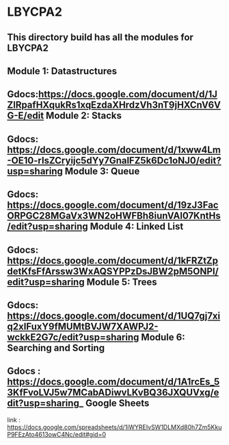 # LBYCPA2 #

This directory build has all the modules for LBYCPA2
------------------------------------------------------------------------------------------------------------------------------------------
Module 1: Datastructures 
------------------------------------------------------------------------------------------------------------------------------------------
Gdocs:https://docs.google.com/document/d/1JZlRpafHXqukRs1xqEzdaXHrdzVh3nT9jHXCnV6VG-E/edit
Module 2: Stacks 
------------------------------------------------------------------------------------------------------------------------------------------
Gdocs: https://docs.google.com/document/d/1xww4Lm-OE10-rIsZCryijc5dYy7GnalFZ5k6Dc1oNJ0/edit?usp=sharing
Module 3: Queue 
------------------------------------------------------------------------------------------------------------------------------------------
Gdocs:  https://docs.google.com/document/d/19zJ3FacORPGC28MGaVx3WN2oHWFBh8iunVAl07KntHs/edit?usp=sharing
Module 4: Linked List
-------------------------------------------------------------------------------------------------------------------------------------------
Gdocs:  https://docs.google.com/document/d/1kFRZtZpdetKfsFfArssw3WxAQSYPPzDsJBW2pM5ONPI/edit?usp=sharing
Module 5: Trees
-------------------------------------------------------------------------------------------------------------------------------------------
Gdocs: https://docs.google.com/document/d/1UQ7gj7xiq2xIFuxY9fMUMtBVJW7XAWPJ2-wckkE2G7c/edit?usp=sharing
Module 6: Searching and Sorting
-------------------------------------------------------------------------------------------------------------------------------------------
Gdocs : https://docs.google.com/document/d/1A1rcEs_53KfFvoLVJ5w7MCabADiwvLKvBQ36JXQUVxg/edit?usp=sharing_
Google Sheets
-------------------------------------------------------------------------------------------------------------------------------------------
link : https://docs.google.com/spreadsheets/d/1iWYREIvSW1DLMXd80h7Zm5KkuP9FEzAto4613owC4Nc/edit#gid=0 
